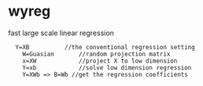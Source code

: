 # wyreg
fast large scale linear regression
```
  Y=XB	        //the conventional regression setting
	W=Guasian	    //random projection matrix
	x=XW	        //project X to low dimension
	Y=xb	        //solve low dimension regression
	Y=XWb => B=Wb //get the regression coefficients
```
